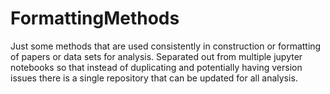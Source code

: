 # FormattingMethods
Just some methods that are used consistently in construction or formatting of papers or data sets for analysis. 
Separated out from multiple jupyter notebooks so that instead of duplicating and potentially having version issues there
is a single repository that can be updated for all analysis.

